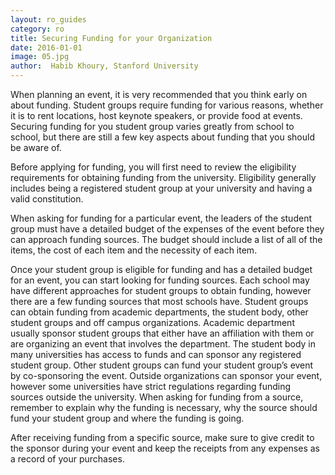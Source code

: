 ```yaml
---
layout: ro_guides
category: ro
title: Securing Funding for your Organization
date: 2016-01-01
image: 05.jpg
author:  Habib Khoury, Stanford University
---
```

When planning an event, it is very recommended that you think early on about funding. Student groups require funding for various reasons, whether it is to rent locations, host keynote speakers, or provide food at events. Securing funding for you student group varies greatly from school to school, but there are still a few key aspects about funding that you should be aware of.

Before applying for funding, you will first need to review the eligibility requirements for obtaining funding from the university. Eligibility generally includes being a registered student group at your university and having a valid constitution.

When asking for funding for a particular event, the leaders of the student group must have a detailed budget of the expenses of the event before they can approach funding sources. The budget should include a list of all of the items, the cost of each item and the necessity of each item.

Once your student group is eligible for funding and has a detailed budget for an event, you can start looking for funding sources. Each school may have different approaches for student groups to obtain funding, however there are a few funding sources that most schools have. Student groups can obtain funding from academic departments, the student body, other student groups and off campus organizations. Academic department usually sponsor student groups that either have an affiliation with them or are organizing an event that involves the department. The student body in many universities has access to funds and can sponsor any registered student group. Other student groups can fund your student group’s event by co-sponsoring the event. Outside organizations can sponsor your event, however some universities have strict regulations regarding funding sources outside the university. When asking for funding from a source, remember to explain why the funding is necessary, why the source should fund your student group and where the funding is going.

After receiving funding from a specific source, make sure to give credit to the sponsor during your event and keep the receipts from any expenses as a record of your purchases.
